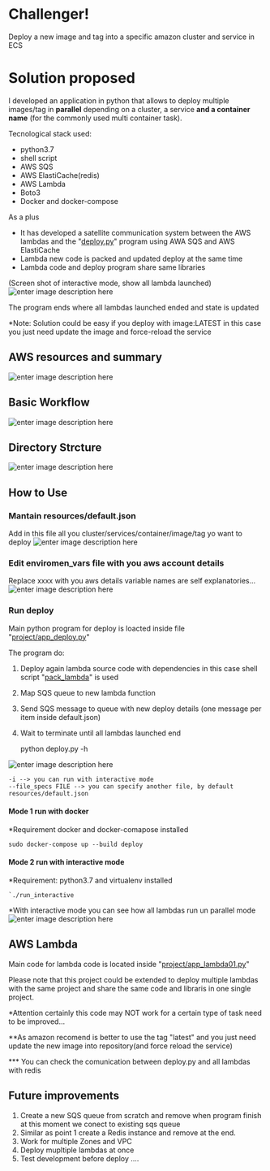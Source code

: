 # Challenger!

Deploy a new image and tag into a specific amazon cluster and service in ECS

# Solution proposed

I developed an application in python that allows to deploy multiple images/tag in **parallel** depending on a cluster, a service **and a container name** (for the commonly used multi container task).

Tecnological stack used:

 - python3.7
 - shell script
 - AWS SQS
 - AWS ElastiCache(redis)
 - AWS Lambda
 - Boto3
 - Docker and docker-compose

As a plus

 - It has developed a satellite communication system between the AWS lambdas and the "[deploy.py](deploy.py)" program using AWA SQS and AWS ElastiCache
 - Lambda new code is packed and updated deploy at the same time
 - Lambda code and deploy program share same libraries

(Screen shot of interactive mode, show all lambda launched) 
![enter image description here](images/parallel_proces.png)

The program ends where all lambdas launched ended and state is updated

*Note: Solution could be easy if you deploy with image:LATEST in this case you just need update the image and force-reload the service

## AWS resources and summary

![enter image description here](images/awsresource.png)

## Basic Workflow

![enter image description here](images/basicworkflow.png)

##  Directory Strcture

![enter image description here](images/directory.png)

## How to Use

### Mantain resources/default.json

Add in this file all you cluster/services/container/image/tag yo want to deploy
![enter image description here](images/default.json.png)

### Edit enviromen_vars file with you aws account details

Replace xxxx with you aws details variable names are self explanatories...
![enter image description here](images/enviroment_vars.png)

### Run deploy

Main python program for deploy is loacted inside file "[project/app_deploy.py](project/app_deploy.py)"

The program do:

 1. Deploy again lambda source code with dependencies in this case shell script "[pack_lambda](pack_lambda)" is used
 2. Map SQS queue to new lambda function
 3. Send SQS message to queue with new deploy details (one message per item inside default.json)
 4. Wait to terminate until all lambdas launched end

    python deploy.py -h

![enter image description here](images/help.png)

    -i --> you can run with interactive mode
    --file_specs FILE --> you can specify another file, by default resources/default.json


#### Mode 1 run with docker
*Requirement docker and docker-comapose installed

    sudo docker-compose up --build deploy

#### Mode 2 run with interactive mode
*Requirement: python3.7 and virtualenv installed

    `./run_interactive

*With interactive mode you can see how all lambdas run un parallel mode
![enter image description here](images/parallel_proces.png)

## AWS Lambda

Main code for lambda code is located inside "[project/app_lambda01.py](project/app_lambda01.py)"

Please note that this project could be extended to deploy multiple lambdas with the same project and share the same code and libraris in one single project.

*Attention certainly this code may NOT work for a certain type of task need to be improved...

**As amazon recomend is better to use the tag "latest" and you just need update the new image into repository(and force reload the service)

*** You can check the comunication between deploy.py and all lambdas with redis

## Future improvements

 1. Create a new SQS queue from scratch and remove when program finish at this moment we conect to existing sqs queue
 2. Similar as point 1 create a Redis instance and remove at the end.
 3. Work for multiple Zones and VPC
 4. Deploy mupltiple lambdas at once
 5. Test development before deploy
....
